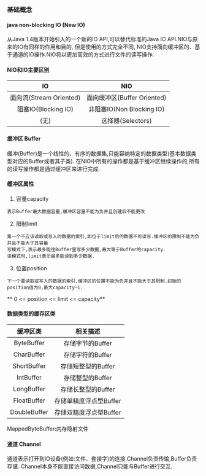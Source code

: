 ### 基础概念
#### java non-blocking IO (New IO)
从Java 1.4版本开始引入的一个新的IO API,可以替代标准的Java IO API.NIO与原来的IO有同样的作用和目的,
但是使用的方式完全不同, NIO支持面向缓冲区的、基于通道的IO操作.NIO将以更加高效的方式进行文件的读写操作.

#### NIO和IO主要区别
|IO                     | NIO    
| :-:                   | :-: 
面向流(Stream Oriented)  | 面向缓冲区(Buffer Oriented)    
阻塞IO(Blocking IO)      | 非阻塞IO(Non Blocking IO)    
(无)                    | 选择器(Selectors)  


#### 缓冲区 Buffer
缓冲(Buffer)是一个线性的、有序的数据集,只能容纳特定的数据类型(基本数据类型对应的Buffer或者其子类).
在NIO中所有的操作都是基于缓冲区继续操作的,所有的读写操作都是通过缓冲区来进行完成.

#### 缓冲区属性
1. 容量capacity
```
表示Buffer最大数据容量,缓冲区容量不能为负并且创建后不能更改
```

2. 限制limit
```
第一个不应该读取或写入的数据的索引,即位于limit后的数据不可读写.缓冲区的限制不能为负并且不能大于其容量
写模式下,表示最多能往Buffer里写多少数据,最大等于Buffer的capacity.
读模式时,limit表示最多能读到多少数据.
```

3. 位置position  
```
下一个要读取或写入的数据的索引,缓冲区的位置不能为负并且不能大于其限制.初始的position值为0,最大capacity–1.
```
** 0 <= position <= limit <= capacity**

#### 数据类型的缓存区类
|缓冲区类    | 相关描述    
| :-:       | :-: 
ByteBuffer  | 存储字节的Buffer
CharBuffer  | 存储字符的Buffer    
ShortBuffer | 存储短整型的Buffer 
IntBuffer   | 存储整型的Buffer
LongBuffer  | 存储长整型的Buffer
FloatBuffer | 存储单精度浮点型Buffer
DoubleBuffer| 存储双精度浮点型Buffer

MappedByteBuffer:内存隐射文件

#### 通道 Channel
通道表示打开到IO设备(例如:文件、套接字)的连接.Channel负责传输,Buffer负责存储.
Channel本身不能直接访问数据,Channel只能与Buffer进行交互.
